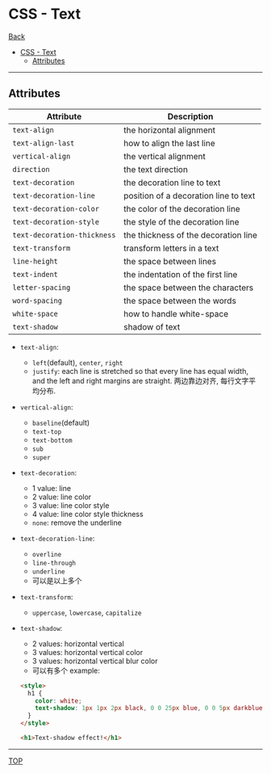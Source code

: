 # CSS - Text

[Back](./index.md)

- [CSS - Text](#css---text)
  - [Attributes](#attributes)

---

## Attributes

| Attribute                   | Description                           |
| --------------------------- | ------------------------------------- |
| `text-align`                | the horizontal alignment              |
| `text-align-last`           | how to align the last line            |
| `vertical-align`            | the vertical alignment                |
| `direction`                 | the text direction                    |
| `text-decoration`           | the decoration line to text           |
| `text-decoration-line`      | position of a decoration line to text |
| `text-decoration-color`     | the color of the decoration line      |
| `text-decoration-style`     | the style of the decoration line      |
| `text-decoration-thickness` | the thickness of the decoration line  |
| `text-transform`            | transform letters in a text           |
| `line-height`               | the space between lines               |
| `text-indent`               | the indentation of the first line     |
| `letter-spacing`            | the space between the characters      |
| `word-spacing`              | the space between the words           |
| `white-space`               | how to handle white-space             |
| `text-shadow`               | shadow of text                        |

- `text-align`:

  - `left`(default), `center`, `right`
  - `justify`: each line is stretched so that every line has equal width, and the left and right margins are straight. 两边靠边对齐, 每行文字平均分布.

- `vertical-align`:

  - `baseline`(default)
  - `text-top`
  - `text-bottom`
  - `sub`
  - `super`

- `text-decoration`:

  - 1 value: line
  - 2 value: line color
  - 3 value: line color style
  - 4 value: line color style thickness
  - `none`: remove the underline

- `text-decoration-line`:

  - `overline`
  - `line-through`
  - `underline`
  - 可以是以上多个

- `text-transform`:

  - `uppercase`, `lowercase`, `capitalize`

- `text-shadow`:

  - 2 values: horizontal vertical
  - 3 values: horizontal vertical color
  - 3 values: horizontal vertical blur color
  - 可以有多个 example:

  ```html
  <style>
    h1 {
      color: white;
      text-shadow: 1px 1px 2px black, 0 0 25px blue, 0 0 5px darkblue;
    }
  </style>

  <h1>Text-shadow effect!</h1>
  ```

---

[TOP](#css---text)
